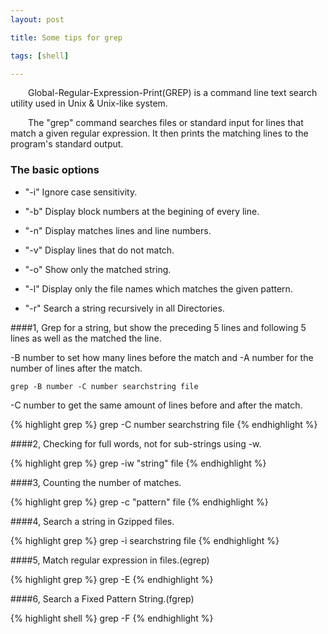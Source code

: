 ```yaml
---
layout: post

title: Some tips for grep

tags: [shell]

---
```


&emsp;&emsp;Global-Regular-Expression-Print(GREP) is a command line text search utility used in Unix & Unix-like system.

&emsp;&emsp;The "grep" command searches files or standard input for lines that match a given regular expression. It then prints the matching lines to the program's standard output.

### The basic options

* "-i" Ignore case sensitivity.

* "-b" Display block numbers at the begining of every line.

* "-n" Display matches lines and line numbers.

* "-v" Display lines that do not match.
* "-o" Show only the matched string.
* "-l" Display only the file names which matches the given pattern.
* "-r" Search a string recursively in all Directories.

####1, Grep for a string, but show the preceding 5 lines and following 5 lines as well as the matched the line.

-B number to set how many lines before the match and -A number for the number of lines after the match.

`grep -B number -C number searchstring file`

-C number to get the same amount of lines before and after the match.
    
{% highlight grep %}
grep -C number searchstring file
{% endhighlight %}

####2, Checking for full words, not for sub-strings using -w.

{% highlight grep %}
grep -iw "string" file
{% endhighlight %}

####3, Counting the number of matches.

{% highlight grep %}
grep -c "pattern" file
{% endhighlight %}

####4, Search a string in Gzipped files.

{% highlight grep %}
grep -i searchstring file
{% endhighlight %}

####5, Match regular expression in files.(egrep) 

{% highlight grep %}
grep -E
{% endhighlight %}

####6, Search a Fixed Pattern String.(fgrep)

{% highlight shell %}
grep -F
{% endhighlight %}



